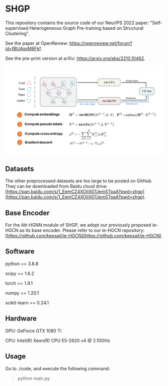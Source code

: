 # SHGP
This repository contains the source code of our NeurIPS 2022 paper: "Self-supervised Heterogeneous Graph Pre-training based on Structural Clustering". 

See the paper at OpenReview: <https://openreview.net/forum?id=fBU4qsM6Fkf>.

See the pre-print version at arXiv: <https://arxiv.org/abs/2210.10462>.



![model](shgp.png)



## Datasets
The other preprocessed datasets are too large to be posted on GitHub. They can be downloaded from Baidu cloud drive: [https://pan.baidu.com/s/1_EemCZ4XOiIX07JemSTpaA?pwd=shgp](https://pan.baidu.com/s/1_EemCZ4XOiIX07JemSTpaA?pwd=shgp).



## Base Encoder
For the Att-HGNN module of SHGP, we adopt our previously proposed ie-HGCN as its base encoder. Please refer to our ie-HGCN repository: [https://github.com/kepsail/ie-HGCN](https://github.com/kepsail/ie-HGCN).



## Software

python == 3.8.8

scipy == 1.6.2

torch == 1.9.1

numpy == 1.20.1

scikit-learn == 0.24.1



## Hardware
GPU: GeForce GTX 1080 Ti

CPU: Intel(R) Xeon(R) CPU E5-2620 v4 @ 2.10GHz




## Usage
Go to ./code, and execute the following command:
> python main.py 
